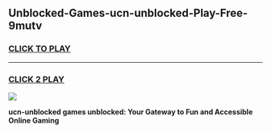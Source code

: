 
## Unblocked-Games-ucn-unblocked-Play-Free-9mutv
<h3>
<a href="https://premium76.site?title=ucn-unblocked&ref=23A">CLICK TO PLAY</a></h3>
<hr>

<h3>
<a href="https://premium76.site?title=ucn-unblocked&ref=23A">CLICK 2 PLAY</a>
  
</h3>

<a href="https://premium76.site?title=ucn-unblocked&ref=23A"><img src="https://clearcache.store/games.png"></a>


**ucn-unblocked games unblocked: Your Gateway to Fun and Accessible Online Gaming**
